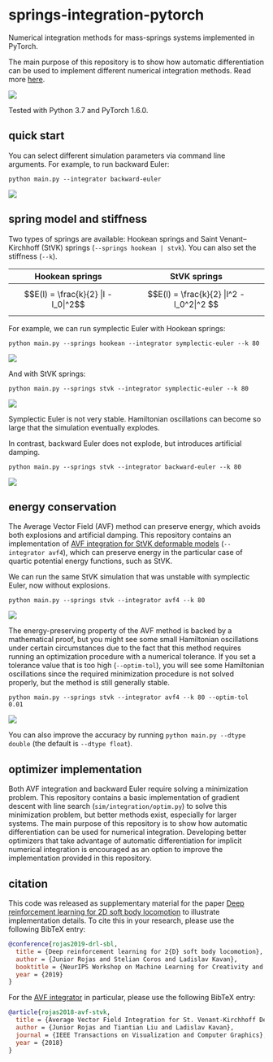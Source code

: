 # springs-integration-pytorch

Numerical integration methods for mass-springs systems implemented in PyTorch.

The main purpose of this repository is to show how automatic differentiation can be used to implement different numerical integration methods. Read more [here](https://medium.com/@juniorrojas/numerical-integration-for-physics-based-simulation-via-backpropagation-on-energy-functions-b39c4d3a610).

![](media/integrators.gif)

Tested with Python 3.7 and PyTorch 1.6.0.

## quick start

You can select different simulation parameters via command line arguments. For example, to run backward Euler:

```
python main.py --integrator backward-euler
```

![](media/be.gif)

## spring model and stiffness

Two types of springs are available: Hookean springs and Saint Venant–Kirchhoff (StVK) springs (`--springs hookean | stvk`). You can also set the stiffness (`--k`).

| Hookean springs | StVK springs |
| -------------   | ------------- |
| $$E(l) = \frac{k}{2} \|l - l_0\|^2$$ | $$E(l) = \frac{k}{2} \|l^2 - l_0^2\|^2 $$ |

For example, we can run symplectic Euler with Hookean springs:

```
python main.py --springs hookean --integrator symplectic-euler --k 80
```

![](media/se-hookean.gif)

And with StVK springs:

```
python main.py --springs stvk --integrator symplectic-euler --k 80
```

![](media/se-stvk.gif)

Symplectic Euler is not very stable. Hamiltonian oscillations can become so large that the simulation eventually explodes.

In contrast, backward Euler does not explode, but introduces artificial damping.

```
python main.py --springs stvk --integrator backward-euler --k 80
```

![](media/be-stvk.gif)

## energy conservation

The Average Vector Field (AVF) method can preserve energy, which avoids both explosions and artificial damping. This repository contains an implementation of [AVF integration for StVK deformable models](https://medium.com/@juniorrojas/average-vector-field-integration-for-st-venant-kirchhoff-deformable-models-1848787bf1dd) (`--integrator avf4`), which can preserve energy in the particular case of quartic potential energy functions, such as StVK.

We can run the same StVK simulation that was unstable with symplectic Euler, now without explosions.

```
python main.py --springs stvk --integrator avf4 --k 80
```

![](media/avf4-stvk.gif)

The energy-preserving property of the AVF method is backed by a mathematical proof, but you might see some small Hamiltonian oscillations under certain circumstances due to the fact that this method requires running an optimization procedure with a numerical tolerance. If you set a tolerance value that is too high (`--optim-tol`), you will see some Hamiltonian oscillations since the required minimization procedure is not solved properly, but the method is still generally stable.

```
python main.py --springs stvk --integrator avf4 --k 80 --optim-tol 0.01
```

![](media/avf4-stvk-tol-0.01.gif)

You can also improve the accuracy by running `python main.py --dtype double` (the default is `--dtype float`).

## optimizer implementation

Both AVF integration and backward Euler require solving a minimization problem. This repository contains a basic implementation of gradient descent with line search (`sim/integration/optim.py`) to solve this minimization problem, but better methods exist, especially for larger systems. The main purpose of this repository is to show how automatic differentiation can be used for numerical integration. Developing better optimizers that take advantage of automatic differentiation for implicit numerical integration is encouraged as an option to improve the implementation provided in this repository.

## citation

This code was released as supplementary material for the paper [Deep reinforcement learning for 2D soft body locomotion](https://neurips2019creativity.github.io/doc/drlsbl-neurips-2019.pdf) to illustrate implementation details. To cite this in your research, please use the following BibTeX entry:

```bibtex
@conference{rojas2019-drl-sbl,
  title = {Deep reinforcement learning for 2{D} soft body locomotion},
  author = {Junior Rojas and Stelian Coros and Ladislav Kavan},
  booktitle = {NeurIPS Workshop on Machine Learning for Creativity and Design 3.0},
  year = {2019}
}
```

For the [AVF integrator](https://medium.com/@juniorrojas/average-vector-field-integration-for-st-venant-kirchhoff-deformable-models-1848787bf1dd) in particular, please use the following BibTeX entry:

```bibtex
@article{rojas2018-avf-stvk,
  title = {Average Vector Field Integration for St. Venant-Kirchhoff Deformable Models},
  author = {Junior Rojas and Tiantian Liu and Ladislav Kavan},
  journal = {IEEE Transactions on Visualization and Computer Graphics},
  year = {2018}
}
```
